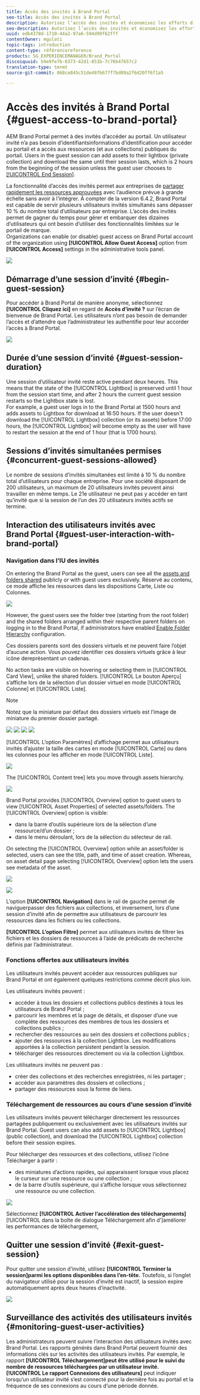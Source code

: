 ```yaml
---
title: Accès des invités à Brand Portal
seo-title: Accès des invités à Brand Portal
description: Autorisez l’accès des invités et économisez les efforts d’intégration de nombreux utilisateurs qui n’ont pas besoin d’être authentifiés.
seo-description: Autorisez l’accès des invités et économisez les efforts d’intégration de nombreux utilisateurs qui n’ont pas besoin d’être authentifiés.
uuid: edb4378d-1710-44a2-97a6-594d99f62fff
contentOwner: mgulati
topic-tags: introduction
content-type: référencereference
products: SG_EXPERIENCEMANAGER/Brand_Portal
discoiquuid: b9e9fe7b-0373-42d1-851b-7c76b47657c2
translation-type: tm+mt
source-git-commit: 068ce845c51de48fb677f7bd09a2f6d20ff6f1a5

---
```



# Accès des invités à Brand Portal {#guest-access-to-brand-portal}

AEM Brand Portal permet à des invités d’accéder au portail. Un utilisateur invité n’a pas besoin d’identifiantsinformations d’identification pour accéder au portail et a accès aux ressources (et aux collections) publiques du portail. Users in the guest session can add assets to their lightbox (private collection) and download the same until their session lasts, which is 2 hours from the beginning of the session unless the guest user chooses to [[!UICONTROL End Session]](#exit-guest-session).

La fonctionnalité d’accès des invités permet aux entreprises de [partager rapidement les ressources approuvées](../using/brand-portal-sharing-folders.md#how-to-share-folders) avec l’audience prévue à grande échelle sans avoir à l’intégrer. À compter de la version 6.4.2, Brand Portal est capable de servir plusieurs utilisateurs invités simultanés sans dépasser 10 % du nombre total d’utilisateurs par entreprise. L’accès des invités permet de gagner du temps pour gérer et embarquer des dizaines d’utilisateurs qui ont besoin d’utiliser des fonctionnalités limitées sur le portail de marque.\
Organizations can enable (or disable) guest access on Brand Portal account of the organization using **[!UICONTROL Allow Guest Access]** option from **[!UICONTROL Access]** settings in the administrative tools panel.

<!--
Comment Type: annotation
Last Modified By: mgulati
Last Modified Date: 2018-08-17T10:42:59.879-0400
Removed the first para: "AEM Assets Brand Portal allows public users to enter the portal anonymously and have restricted access to the allowed public resources as guests. Organization users with guest role need not seek access and authentication from administrators."
-->

![](assets/enable-guest-access.png)

## Démarrage d’une session d’invité {#begin-guest-session}

Pour accéder à Brand Portal de manière anonyme, sélectionnez **[!UICONTROL Cliquez ici]** en regard de **Accès d’invité ?** sur l’écran de bienvenue de Brand Portal. Les utilisateurs n’ont pas besoin de demander l’accès et d’attendre que l’administrateur les authentifie pour leur accorder l’accès à Brand Portal.

![](assets/bp-login-screen.png)

## Durée d’une session d’invité {#guest-session-duration}

Une session d’utilisateur invité reste active pendant deux heures. This means that the state of the [!UICONTROL Lightbox] is preserved until 1 hour from the session start time, and after 2 hours the current guest session restarts so the Lightbox state is lost.\
For example, a guest user logs in to the Brand Portal at 1500 hours and adds assets to Lightbox for download at 16:50 hours. If the user doesn't download the [!UICONTROL Lightbox] collection (or its assets) before 17:00 hours, the [!UICONTROL Lightbox] will become empty as the user will have to restart the session at the end of 1 hour (that is 1700 hours).

## Sessions d’invités simultanées permises {#concurrent-guest-sessions-allowed}

Le nombre de sessions d’invités simultanées est limité à 10 % du nombre total d’utilisateurs pour chaque entreprise. Pour une société disposant de 200 utilisateurs, un maximum de 20 utilisateurs invités peuvent ainsi travailler en même temps. Le 21e utilisateur ne peut pas y accéder en tant qu’invité que si la session de l’un des 20 utilisateurs invités actifs se termine.

## Interaction des utilisateurs invités avec Brand Portal {#guest-user-interaction-with-brand-portal}

### Navigation dans l’IU des invités

On entering the Brand Portal as the guest, users can see all the [assets and folders shared](../using/brand-portal-sharing-folders.md#sharefolders) publicly or with guest users exclusively. Réservé au contenu, ce mode affiche les ressources dans les dispositions Carte, Liste ou Colonnes.

![](assets/disabled-folder-hierarchy1.png)

However, the guest users see the folder tree (starting from the root folder) and the shared folders arranged within their respective parent folders on logging in to the Brand Portal, if administrators have enabled [Enable Folder Hierarchy](../using/brand-portal-general-configuration.md#main-pars-header-1621071021) configuration.

Ces dossiers parents sont des dossiers virtuels et ne peuvent faire l’objet d’aucune action. Vous pouvez identifier ces dossiers virtuels grâce à leur icône dereprésentant un cadenas.

No action tasks are visible on hovering or selecting them in [!UICONTROL Card View], unlike the shared folders. [!UICONTROL Le bouton Aperçu] s’affiche lors de la sélection d’un dossier virtuel en mode [!UICONTROL Colonne] et [!UICONTROL Liste].

>[!NOTE]
>
>Notez que la miniature par défaut des dossiers virtuels est l’image de miniature du premier dossier partagé.

![](assets/enabled-hierarchy1.png) ![](assets/hierarchy1-nonadmin.png) ![](assets/hierarchy-nonadmin.png) ![](assets/hierarchy2-nonadmin.png)

[!UICONTROL L’option Paramètres] d’affichage permet aux utilisateurs invités d’ajuster la taille des cartes en mode [!UICONTROL Carte] ou dans les colonnes pour les afficher en mode [!UICONTROL Liste].

![](assets/nav-guest-user.png)

The [!UICONTROL Content tree] lets you move through assets hierarchy.

![](assets/guest-login-ui.png)

Brand Portal provides [!UICONTROL Overview] option to guest users to view [!UICONTROL Asset Properties] of selected assets/folders. The [!UICONTROL Overview] option is visible:

* dans la barre d’outils supérieure lors de la sélection d’une ressource/d’un dossier ;
* dans le menu déroulant, lors de la sélection du sélecteur de rail.

On selecting the [!UICONTROL Overview] option while an asset/folder is selected, users can see the title, path, and time of asset creation. Whereas, on asset detail page selecting [!UICONTROL Overview] option lets the users see metadata of the asset.

![](assets/overview-option-1.png)

![](assets/overview-rail-selector-1.png)

L’option **[!UICONTROL Navigation]** dans le rail de gauche permet de naviguerpasser des fichiers aux collections, et inversement, lors d’une session d’invité afin de permettre aux utilisateurs de parcourir les ressources dans les fichiers ou les collections.

**[!UICONTROL L’option Filtre]** permet aux utilisateurs invités de filtrer les fichiers et les dossiers de ressources à l’aide de prédicats de recherche définis par l’administrateur.

### Fonctions offertes aux utilisateurs invités

Les utilisateurs invités peuvent accéder aux ressources publiques sur Brand Portal et ont également quelques restrictions comme décrit plus loin.

Les utilisateurs invités peuvent :

* accéder à tous les dossiers et collections publics destinés à tous les utilisateurs de Brand Portal ;
* parcourir les membres et la page de détails, et disposer d’une vue complète des ressources des membres de tous les dossiers et collections publics ;
* rechercher des ressources au sein des dossiers et collections publics ;
* ajouter des ressources à la collection Lightbox. Les modifications apportées à la collection persistent pendant la session.
* télécharger des ressources directement ou via la collection Lightbox.

Les utilisateurs invités ne peuvent pas :

* créer des collections et des recherches enregistrées, ni les partager ;
* accéder aux paramètres des dossiers et collections ;
* partager des ressources sous la forme de liens.

### Téléchargement de ressources au cours d’une session d’invité

Les utilisateurs invités peuvent télécharger directement les ressources partagées publiquement ou exclusivement avec les utilisateurs invités sur Brand Portal. Guest users can also add assets to [!UICONTROL Lightbox] (public collection), and download the [!UICONTROL Lightbox] collection before their session expires.

Pour télécharger des ressources et des collections, utilisez l’icône Télécharger à partir :

* des miniatures d’actions rapides, qui apparaissent lorsque vous placez le curseur sur une ressource ou une collection ;
* de la barre d’outils supérieure, qui s’affiche lorsque vous sélectionnez une ressource ou une collection.

![](assets/download-on-guest.png)

Sélectionnez **[!UICONTROL Activer l’accélération des téléchargements]**[!UICONTROL  dans la boîte de dialogue Téléchargement afin d’]améliorer les performances de téléchargement[.](../using/accelerated-download.md)

## Quitter une session d’invité {#exit-guest-session}

Pour quitter une session d’invité, utilisez **[!UICONTROL Terminer la session]parmi les options disponibles dans l’en-tête.** Toutefois, si l’onglet du navigateur utilisé pour la session d’invité est inactif, la session expire automatiquement après deux heures d’inactivité.

![](assets/end-guest-session.png)

## Surveillance des activités des utilisateurs invités {#monitoring-guest-user-activities}

Les administrateurs peuvent suivre l’interaction des utilisateurs invités avec Brand Portal. Les rapports générés dans Brand Portal peuvent fournir des informations clés sur les activités des utilisateurs invités. Par exemple, le rapport **[!UICONTROL Téléchargement]peut être utilisé pour le suivi du nombre de ressources téléchargées par un utilisateur invité.** **[!UICONTROL Le rapport Connexions des utilisateurs]** peut indiquer lorsqu’un utilisateur invité s’est connecté pour la dernière fois au portail et la fréquence de ses connexions au cours d’une période donnée.
